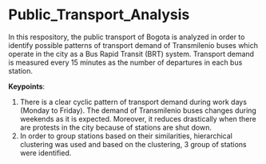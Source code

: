# Public_Transport_Analysis
In this respository, the public transport of Bogota is analyzed in order to identify possible patterns of transport demand of Transmilenio buses which operate in the city as a Bus Rapid Transit (BRT) system. Transport demand is measured every 15 minutes as the number of departures in each bus station.

**Keypoints**:
1. There is a clear cyclic pattern of transport demand during work days (Monday to Friday). The demand of Transmilenio buses changes during weekends as it is expected. Moreover, it reduces drastically when there are protests in the city because of stations are shut down.
2. In order to group stations based on their similarities, hierarchical clustering was used and based on the clustering, 3 group of stations were identified.
